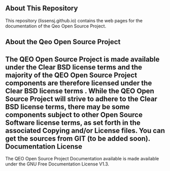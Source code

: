  
About This Repository
---------------------
This repository (lissensj.github.io) contains the web pages for the documentation of the Qeo Open Source Project.
 
About the Qeo Open Source Project
---------------------------------
 The QEO Open Source Project is made available under the Clear BSD license terms and the majority of the QEO Open Source Project components are therefore licensed under the Clear BSD license terms . While the QEO Open Source Project will strive to adhere to the Clear BSD license terms, there may be some components subject to other Open Source Software license terms, as set forth in the associated Copying and/or License files. You can get the sources from GIT (to be added soon).
Documentation License
---------------------
The QEO Open Source Project Documentation available is made available under the GNU Free Documentation License V1.3.